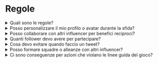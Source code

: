 # Regole

<details>

<summary>Quali sono le regole?</summary>

Puoi accedere alle regole tramite questo link. Si prega di notare che sono integrate dai Termini e Condizioni a cui ogni partecipante accetta.

</details>

<details>

<summary>Posso personalizzare il mio profilo o avatar durante la sfida?</summary>

La personalizzazione del profilo o avatar su XBorg.gg o Twitter durante il gioco non influisce sui dati raccolti tramite LunarCrush. I dati sono collegati al tuo nome utente di Twitter e non all'immagine del profilo.

</details>

<details>

<summary>Posso collaborare con altri influencer per benefici reciproci?</summary>

Assolutamente, collaborare con altri influencer può migliorare significativamente l'interazione dei tuoi tweet e amplificare la visibilità del nostro progetto. Finché queste collaborazioni rispettano le linee guida, sono incoraggiate.

</details>

<details>

<summary>Quanti follower devo avere per partecipare?</summary>

La sfida è aperta a tutti, ma i tuoi punti saranno conteggiati solo se hai almeno 500 follower su Twitter.

</details>

<details>

<summary>Cosa devo evitare quando faccio un tweet?</summary>

Sono presi in considerazione diversi fattori per identificare lo spam: parole ripetute, hashtag non pertinenti e termini vietati come "Giveaways", "Airdrops" e "Sweepstakes". Per ulteriori informazioni, visita: [https://lunarcrush.com/faq/how-does-lunarcrush-recognize-spam](https://lunarcrush.com/faq/how-does-lunarcrush-recognize-spam)

</details>

<details>

<summary>Posso formare squadre o alleanze con altri influencer?</summary>

Assolutamente, collaborare con altri influencer può migliorare significativamente l'interazione dei tuoi tweet e amplificare la visibilità del nostro progetto. Finché queste collaborazioni rispettano le linee guida, sono incoraggiate.

</details>

<details>

<summary>Ci sono conseguenze per azioni che violano le linee guida del gioco?</summary>

LunarCrush dispone di sistemi automatizzati per rilevare diversi tipi di comportamenti scorretti. Una volta rilevati, LunarCrush non ti riconoscerà più come influencer, con conseguente cessazione dell'accumulo dei punti. Se necessario, potresti anche essere squalificato dal concorso, perdendo così l'eligibilità per richiedere premi.

</details>